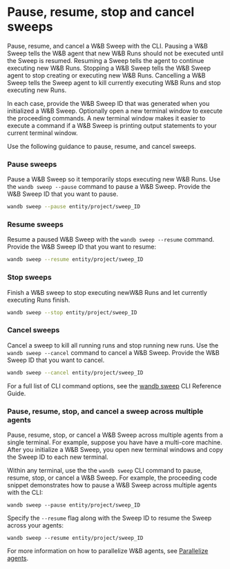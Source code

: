 # Pause, resume, stop and cancel sweeps

Pause, resume, and cancel a W\&B Sweep with the CLI.  Pausing a W\&B Sweep tells the W\&B agent that new W\&B Runs should not be executed until the Sweep is resumed. Resuming a Sweep tells the agent to continue executing new W\&B Runs. Stopping a W\&B Sweep tells the W\&B Sweep agent to stop creating or executing new W\&B Runs. Cancelling a W\&B Sweep tells the Sweep agent to kill currently executing W\&B Runs and stop executing new Runs.&#x20;

In each case, provide the W\&B Sweep ID that was generated when you initialized a W\&B Sweep. Optionally open a new terminal window to execute the proceeding commands. A new terminal window makes it easier to execute a command if a W\&B Sweep is printing output statements to your current terminal window.

Use the following guidance to pause, resume, and cancel sweeps.&#x20;

### Pause sweeps

Pause a W\&B Sweep so it temporarily stops executing new W\&B Runs. Use the `wandb sweep --pause` command to pause a W\&B Sweep. Provide the W\&B Sweep ID that you want to pause.&#x20;

```bash
wandb sweep --pause entity/project/sweep_ID
```

### Resume sweeps

Resume a paused W\&B Sweep with the `wandb sweep --resume` command. Provide the W\&B Sweep ID that you want to resume:

```bash
wandb sweep --resume entity/project/sweep_ID
```

### Stop sweeps

Finish a W\&B sweep to stop executing newW\&B Runs and let currently executing Runs finish.

```bash
wandb sweep --stop entity/project/sweep_ID
```

### Cancel sweeps

Cancel a sweep to kill all running runs and stop running new runs. Use the `wandb sweep --cancel` command to cancel a W\&B Sweep. Provide the W\&B Sweep ID that you want to cancel.

```bash
wandb sweep --cancel entity/project/sweep_ID
```

For a full list of CLI command options, see the [wandb sweep](https://docs.wandb.ai/ref/cli/wandb-sweep) CLI Reference Guide.

### Pause, resume, stop, and cancel a sweep across multiple agents

Pause, resume, stop, or cancel a W\&B Sweep across multiple agents from a single terminal. For example, suppose you have have a multi-core machine. After you initialize a W\&B Sweep, you open new terminal windows and copy the Sweep ID to each new terminal.&#x20;

Within any terminal, use the the `wandb sweep` CLI command to pause, resume, stop, or cancel a W\&B Sweep. For example, the proceeding code snippet demonstrates how to pause a W\&B Sweep across multiple agents with the CLI:

```
wandb sweep --pause entity/project/sweep_ID
```

Specify the `--resume` flag along with the Sweep ID to resume the Sweep across your agents:

```
wandb sweep --resume entity/project/sweep_ID
```

For more information on how to parallelize W\&B agents, see [Parallelize agents](https://docs.wandb.ai/guides/sweeps/parallelize-agents).
